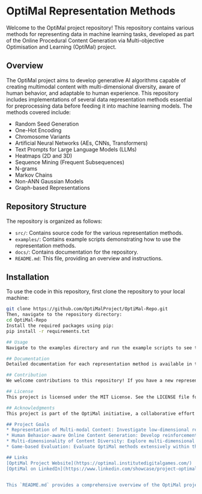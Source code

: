 # OptiMal Representation Methods

Welcome to the OptiMal project repository! This repository contains various methods for representing data in machine learning tasks, developed as part of the Online Procedural Content Generation via Multi-objective Optimisation and Learning (OptiMal) project.

## Overview
The OptiMal project aims to develop generative AI algorithms capable of creating multimodal content with multi-dimensional diversity, aware of human behavior, and adaptable to human experience. This repository includes implementations of several data representation methods essential for preprocessing data before feeding it into machine learning models. The methods covered include:

- Random Seed Generation
- One-Hot Encoding
- Chromosome Variants
- Artificial Neural Networks (AEs, CNNs, Transformers)
- Text Prompts for Large Language Models (LLMs)
- Heatmaps (2D and 3D)
- Sequence Mining (Frequent Subsequences)
- N-grams
- Markov Chains
- Non-ANN Gaussian Models
- Graph-based Representations

## Repository Structure
The repository is organized as follows:
- `src/`: Contains source code for the various representation methods.
- `examples/`: Contains example scripts demonstrating how to use the representation methods.
- `docs/`: Contains documentation for the repository.
- `README.md`: This file, providing an overview and instructions.

## Installation
To use the code in this repository, first clone the repository to your local machine:
```bash
git clone https://github.com/OptiMalProject/OptiMal-Repo.git
Then, navigate to the repository directory:
cd OptiMal-Repo
Install the required packages using pip:
pip install -r requirements.txt

## Usage
Navigate to the examples directory and run the example scripts to see the different representation methods in action.

## Documentation
Detailed documentation for each representation method is available in the docs directory. This includes descriptions of the methods, usage instructions, and example code.

## Contribution
We welcome contributions to this repository! If you have a new representation method to add or improvements to existing methods, please fork the repository and submit a pull request. Ensure your contributions adhere to the coding standards and are well-documented.

## License
This project is licensed under the MIT License. See the LICENSE file for more details.

## Acknowledgments
This project is part of the OptiMal initiative, a collaborative effort between the Institute of Digital Games (IDG) at the University of Malta (UM) and the Department of Computer Science and Engineering at the Southern University of Science and Technology (SUSTech). The project aligns with the European AI landscape and the goals of the European Association for AI as well as China's "Next Generation Artificial Intelligence Development Plan." We would like to thank all contributors and collaborators for their support and effort.

## Project Goals
* Representation of Multi-modal Content: Investigate low-dimensional representations of single modalities and multi-modal content to enhance generalizability and reduce dimensionality.
* Human Behavior-aware Online Content Generation: Develop reinforcement learning methods to generate real-time content that aligns with dynamically changing demands and human behavior.
* Multi-dimensionality of Content Diversity: Explore multi-dimensional content diversity and design generative models using multi-objective optimization to create novel content.
* Game-based Evaluation: Evaluate OptiMal methods extensively within the context of digital games to assess their efficiency, robustness, and computational capabilities.

## Links
[OptiMal Project Website](https://optimal.institutedigitalgames.com/)
[OptiMal on LinkedIn](https://www.linkedin.com/showcase/project-optimal)


This `README.md` provides a comprehensive overview of the OptiMal project, repository structure, installation instructions, usage examples, and contribution guidelines. It also includes specific project goals and acknowledgments to provide context and background about the project.
